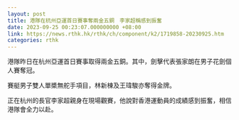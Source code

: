 ```yaml
---
layout: post
title: 港隊在杭州亞運首日賽事奪兩金五銅　李家超稱感到振奮
date: 2023-09-25 00:23:07.000000000 +08:00
link: https://news.rthk.hk/rthk/ch/component/k2/1719858-20230925.htm
categories: rthk
---
```


港隊昨日在杭州亞運首日賽事取得兩金五銅。其中，劍擊代表張家朗在男子花劍個人賽奪冠。

賽艇男子雙人單槳無舵手項目，林新棟及王瑋駿亦奪得金牌。

正在杭州的長官李家超親身在現場觀賽，他說對香港運動員的成績感到振奮，相信港隊會全力以赴。
